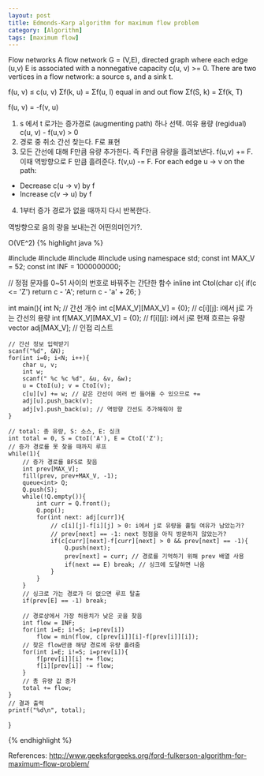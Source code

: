 ```yaml
---
layout: post
title: Edmonds-Karp algorithm for maximum flow problem
category: [Algorithm]
tags: [maximum flow]
---
```


Flow networks
A flow network G = (V,E), directed graph where each edge (u,v) E is associated with 
a nonnegative capacity c(u, v) >= 0.
There are two vertices in a flow network: a source s, and a sink t.

f(u, v) ≤ c(u, v)
Σf(k, u) = Σf(u, l) equal in and out flow
Σf(S, k) = Σf(k, T) 

f(u, v) = -f(v, u)
1. s 에서 t 로가는 증가경로 (augmenting path) 하나 선택. 여유 용량 (regidual) c(u, v) - f(u,v) > 0
2. 경로 중 취소 간선 찾는다. F로 표현
3. 모든 간선에 대해 F만큼 유량 추가한다. 즉 F만큼 유량을 흘려보낸다. f(u,v) += F.
이때 역방향으로 F 만큼 흘려준다. f(v,u) -= F.
For each edge u → v on the path:

- Decrease c(u → v) by f
- Increase c(v → u) by f

4. 1부터 증가 경로가 없을 때까지 다시 반복한다.

역방향으로 음의 량을 보내는건 어떤의미인가?.


O(VE^2)
{% highlight java %}

#include <cstdio>
#include <vector>
#include <queue>
#include <algorithm>
using namespace std;
const int MAX_V = 52;
const int INF = 1000000000;
 
// 정점 문자를 0~51 사이의 번호로 바꿔주는 간단한 함수
inline int CtoI(char c){
    if(c <= 'Z') return c - 'A';
    return c - 'a' + 26;
}
 
int main(){
    int N; // 간선 개수
    int c[MAX_V][MAX_V] = {0}; // c[i][j]: i에서 j로 가는 간선의 용량
    int f[MAX_V][MAX_V] = {0}; // f[i][j]: i에서 j로 현재 흐르는 유량
    vector<int> adj[MAX_V]; // 인접 리스트
 
    // 간선 정보 입력받기
    scanf("%d", &N);
    for(int i=0; i<N; i++){
        char u, v;
        int w;
        scanf(" %c %c %d", &u, &v, &w);
        u = CtoI(u); v = CtoI(v);
        c[u][v] += w; // 같은 간선이 여러 번 들어올 수 있으므로 +=
        adj[u].push_back(v);
        adj[v].push_back(u); // 역방향 간선도 추가해줘야 함
    }
 
    // total: 총 유량, S: 소스, E: 싱크
    int total = 0, S = CtoI('A'), E = CtoI('Z');
    // 증가 경로를 못 찾을 때까지 루프
    while(1){
        // 증가 경로를 BFS로 찾음
        int prev[MAX_V];
        fill(prev, prev+MAX_V, -1);
        queue<int> Q;
        Q.push(S);
        while(!Q.empty()){
            int curr = Q.front();
            Q.pop();
            for(int next: adj[curr]){
                // c[i][j]-f[i][j] > 0: i에서 j로 유량을 흘릴 여유가 남았는가?
                // prev[next] == -1: next 정점을 아직 방문하지 않았는가?
                if(c[curr][next]-f[curr][next] > 0 && prev[next] == -1){
                    Q.push(next);
                    prev[next] = curr; // 경로를 기억하기 위해 prev 배열 사용
                    if(next == E) break; // 싱크에 도달하면 나옴
                }
            }
        }
        // 싱크로 가는 경로가 더 없으면 루프 탈출
        if(prev[E] == -1) break;
 
        // 경로상에서 가장 허용치가 낮은 곳을 찾음
        int flow = INF;
        for(int i=E; i!=S; i=prev[i])
            flow = min(flow, c[prev[i]][i]-f[prev[i]][i]);
        // 찾은 flow만큼 해당 경로에 유량 흘려줌
        for(int i=E; i!=S; i=prev[i]){
            f[prev[i]][i] += flow;
            f[i][prev[i]] -= flow;
        }
        // 총 유량 값 증가
        total += flow;
    }
    // 결과 출력
    printf("%d\n", total);
}

{% endhighlight %}

References:
http://www.geeksforgeeks.org/ford-fulkerson-algorithm-for-maximum-flow-problem/
